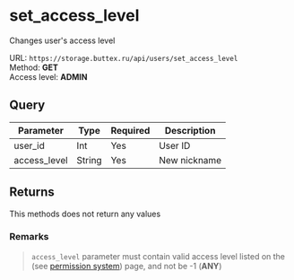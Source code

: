 # set_access_level
Changes user's access level

URL: `https://storage.buttex.ru/api/users/set_access_level`\
Method: **GET**\
Access level: **ADMIN**

## Query
| Parameter    | Type    | Required | Description   |
|--------------|---------|----------|---------------|
| user_id      | Int     | Yes      | User ID       |
| access_level | String  | Yes      | New nickname  |

## Returns
This methods does not return any values

### Remarks
> `access_level` parameter must contain valid access level listed on the (see [permission system](../../users/permission-system.md)) page, 
> and not be -1 (**ANY**)